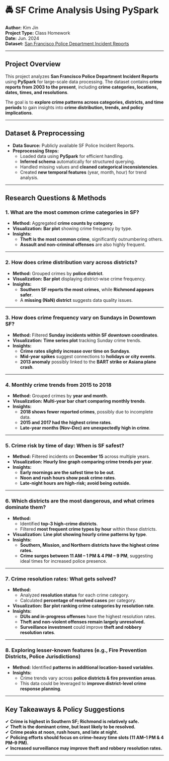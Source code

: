 # 🚔 SF Crime Analysis Using PySpark  
**Author:** Kim Jin  
**Project Type:** Class Homework  
**Date:** Jun. 2024  
**Dataset:** [San Francisco Police Department Incident Reports](https://data.sfgov.org/Public-Safety/Police-Department-Incident-Reports-Historical-2003/tmnf-yvry/about_data)  

---

## Project Overview  
This project analyzes **San Francisco Police Department Incident Reports** using **PySpark** for large-scale data processing. The dataset contains **crime reports from 2003 to the present**, including **crime categories, locations, dates, times, and resolutions**.  

The goal is to **explore crime patterns across categories, districts, and time periods** to gain insights into **crime distribution, trends, and policy implications**.

---

## Dataset & Preprocessing  
- **Data Source:** Publicly available SF Police Incident Reports.  
- **Preprocessing Steps:**  
  - Loaded data using **PySpark** for efficient handling.  
  - **Inferred schema** automatically for structured querying.  
  - Handled missing values and **cleaned categorical inconsistencies**.  
  - Created **new temporal features** (year, month, hour) for trend analysis.  

---

## Research Questions & Methods  

### **1️. What are the most common crime categories in SF?**  
- **Method:** Aggregated **crime counts by category**.  
- **Visualization:** **Bar plot** showing crime frequency by type.  
- **Insights:**  
  - **Theft is the most common crime**, significantly outnumbering others.  
  - **Assault and non-criminal offenses** are also highly frequent.  

---

### **2️. How does crime distribution vary across districts?**  
- **Method:** Grouped crimes by **police district**.  
- **Visualization:** **Bar plot** displaying district-wise crime frequency.  
- **Insights:**  
  - **Southern SF reports the most crimes**, while **Richmond appears safer**.  
  - A **missing (NaN) district** suggests data quality issues.  

---

### **3️. How does crime frequency vary on Sundays in Downtown SF?**  
- **Method:** Filtered **Sunday incidents within SF downtown coordinates**.  
- **Visualization:** **Time series plot** tracking Sunday crime trends.  
- **Insights:**  
  - **Crime rates slightly increase over time on Sundays**.  
  - **Mid-year spikes** suggest connections to **holidays or city events**.  
  - **2013 anomaly** possibly linked to the **BART strike or Asiana plane crash**.  

---

### **4️. Monthly crime trends from 2015 to 2018**  
- **Method:** Grouped crimes by **year and month**.  
- **Visualization:** **Multi-year bar chart comparing monthly trends**.  
- **Insights:**  
  - **2018 shows fewer reported crimes**, possibly due to incomplete data.  
  - **2015 and 2017 had the highest crime rates**.  
  - **Late-year months (Nov–Dec) are unexpectedly high in crime**.  

---

### **5️. Crime risk by time of day: When is SF safest?**  
- **Method:** Filtered incidents on **December 15** across multiple years.  
- **Visualization:** **Hourly line graph comparing crime trends per year**.  
- **Insights:**  
  - **Early mornings are the safest time to be out**.  
  - **Noon and rush hours show peak crime rates**.  
  - **Late-night hours are high-risk; avoid being outside.**  

---

### **6️. Which districts are the most dangerous, and what crimes dominate them?**  
- **Method:**  
  - Identified **top-3 high-crime districts**.  
  - Filtered **most frequent crime types by hour** within these districts.  
- **Visualization:** **Line plot showing hourly crime patterns by type**.  
- **Insights:**  
  - **Southern, Mission, and Northern districts have the highest crime rates.**  
  - **Crime surges between 11 AM – 1 PM & 4 PM – 9 PM**, suggesting ideal times for increased police presence.  

---

### **7️. Crime resolution rates: What gets solved?**  
- **Method:**  
  - Analyzed **resolution status** for each crime category.  
  - Calculated **percentage of resolved cases** per category.  
- **Visualization:** **Bar plot ranking crime categories by resolution rate**.  
- **Insights:**  
  - **DUIs and in-progress offenses** have the highest resolution rates.  
  - **Theft and non-violent offenses remain largely unresolved.**  
  - **Surveillance investment** could improve **theft and robbery resolution rates**.  

---

### **8️. Exploring lesser-known features (e.g., Fire Prevention Districts, Police Jurisdictions)**  
- **Method:** Identified **patterns in additional location-based variables**.  
- **Insights:**  
  - Crime trends vary across **police districts & fire prevention areas**.  
  - This data could be leveraged to **improve district-level crime response planning**.  

---

## Key Takeaways & Policy Suggestions  
✔ **Crime is highest in Southern SF; Richmond is relatively safe.**  
✔ **Theft is the dominant crime, but least likely to be resolved.**  
✔ **Crime peaks at noon, rush hours, and late at night.**  
✔ **Policing efforts should focus on crime-heavy time slots (11 AM–1 PM & 4 PM–9 PM).**  
✔ **Increased surveillance may improve theft and robbery resolution rates.**  

---
